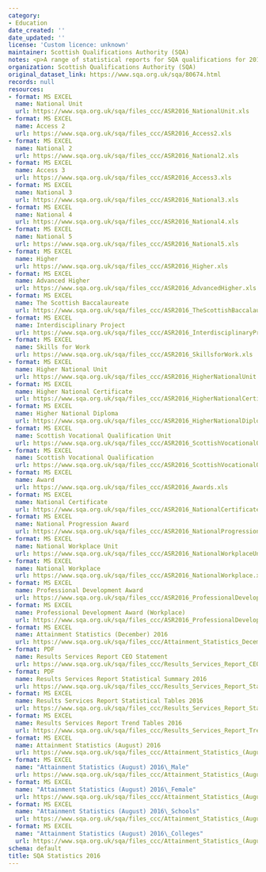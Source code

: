 ```yaml
---
category:
- Education
date_created: ''
date_updated: ''
license: 'Custom licence: unknown'
maintainer: Scottish Qualifications Authority (SQA)
notes: <p>A range of statistical reports for SQA qualifications for 2016.</p>
organization: Scottish Qualifications Authority (SQA)
original_dataset_link: https://www.sqa.org.uk/sqa/80674.html
records: null
resources:
- format: MS EXCEL
  name: National Unit
  url: https://www.sqa.org.uk/sqa/files_ccc/ASR2016_NationalUnit.xls
- format: MS EXCEL
  name: Access 2
  url: https://www.sqa.org.uk/sqa/files_ccc/ASR2016_Access2.xls
- format: MS EXCEL
  name: National 2
  url: https://www.sqa.org.uk/sqa/files_ccc/ASR2016_National2.xls
- format: MS EXCEL
  name: Access 3
  url: https://www.sqa.org.uk/sqa/files_ccc/ASR2016_Access3.xls
- format: MS EXCEL
  name: National 3
  url: https://www.sqa.org.uk/sqa/files_ccc/ASR2016_National3.xls
- format: MS EXCEL
  name: National 4
  url: https://www.sqa.org.uk/sqa/files_ccc/ASR2016_National4.xls
- format: MS EXCEL
  name: National 5
  url: https://www.sqa.org.uk/sqa/files_ccc/ASR2016_National5.xls
- format: MS EXCEL
  name: Higher
  url: https://www.sqa.org.uk/sqa/files_ccc/ASR2016_Higher.xls
- format: MS EXCEL
  name: Advanced Higher
  url: https://www.sqa.org.uk/sqa/files_ccc/ASR2016_AdvancedHigher.xls
- format: MS EXCEL
  name: The Scottish Baccalaureate
  url: https://www.sqa.org.uk/sqa/files_ccc/ASR2016_TheScottishBaccalaureate.xls
- format: MS EXCEL
  name: Interdisciplinary Project
  url: https://www.sqa.org.uk/sqa/files_ccc/ASR2016_InterdisciplinaryProject.xls
- format: MS EXCEL
  name: Skills for Work
  url: https://www.sqa.org.uk/sqa/files_ccc/ASR2016_SkillsforWork.xls
- format: MS EXCEL
  name: Higher National Unit
  url: https://www.sqa.org.uk/sqa/files_ccc/ASR2016_HigherNationalUnit.xls
- format: MS EXCEL
  name: Higher National Certificate
  url: https://www.sqa.org.uk/sqa/files_ccc/ASR2016_HigherNationalCertificate.xls
- format: MS EXCEL
  name: Higher National Diploma
  url: https://www.sqa.org.uk/sqa/files_ccc/ASR2016_HigherNationalDiploma.xls
- format: MS EXCEL
  name: Scottish Vocational Qualification Unit
  url: https://www.sqa.org.uk/sqa/files_ccc/ASR2016_ScottishVocationalQualificationUnit.xls
- format: MS EXCEL
  name: Scottish Vocational Qualification
  url: https://www.sqa.org.uk/sqa/files_ccc/ASR2016_ScottishVocationalQualification.xls
- format: MS EXCEL
  name: Award
  url: https://www.sqa.org.uk/sqa/files_ccc/ASR2016_Awards.xls
- format: MS EXCEL
  name: National Certificate
  url: https://www.sqa.org.uk/sqa/files_ccc/ASR2016_NationalCertificate.xls
- format: MS EXCEL
  name: National Progression Award
  url: https://www.sqa.org.uk/sqa/files_ccc/ASR2016_NationalProgressionAward.xls
- format: MS EXCEL
  name: National Workplace Unit
  url: https://www.sqa.org.uk/sqa/files_ccc/ASR2016_NationalWorkplaceUnit.xls
- format: MS EXCEL
  name: National Workplace
  url: https://www.sqa.org.uk/sqa/files_ccc/ASR2016_NationalWorkplace.xls
- format: MS EXCEL
  name: Professional Development Award
  url: https://www.sqa.org.uk/sqa/files_ccc/ASR2016_ProfessionalDevelopmentAward.xls
- format: MS EXCEL
  name: Professional Development Award (Workplace)
  url: https://www.sqa.org.uk/sqa/files_ccc/ASR2016_ProfessionalDevelopmentAwardWorkplace.xls
- format: MS EXCEL
  name: Attainment Statistics (December) 2016
  url: https://www.sqa.org.uk/sqa/files_ccc/Attainment_Statistics_December_2016v2.xls
- format: PDF
  name: Results Services Report CEO Statement
  url: https://www.sqa.org.uk/sqa/files_ccc/Results_Services_Report_CEO_Statement_2016.pdf
- format: PDF
  name: Results Services Report Statistical Summary 2016
  url: https://www.sqa.org.uk/sqa/files_ccc/Results_Services_Report_Statistical_Summary_2016.pdf
- format: MS EXCEL
  name: Results Services Report Statistical Tables 2016
  url: https://www.sqa.org.uk/sqa/files_ccc/Results_Services_Report_Statistical_Tables_2016.xls
- format: MS EXCEL
  name: Results Services Report Trend Tables 2016
  url: https://www.sqa.org.uk/sqa/files_ccc/Results_Services_Report_Trend_Tables_2016b.xls
- format: MS EXCEL
  name: Attainment Statistics (August) 2016
  url: https://www.sqa.org.uk/sqa/files_ccc/Attainment_Statistics_(August)_2016.xls
- format: MS EXCEL
  name: "Attainment Statistics (August) 2016\_Male"
  url: https://www.sqa.org.uk/sqa/files_ccc/Attainment_Statistics_(August)_2016_Male.xls
- format: MS EXCEL
  name: "Attainment Statistics (August) 2016\_Female"
  url: https://www.sqa.org.uk/sqa/files_ccc/Attainment_Statistics_(August)_2016_Female.xls
- format: MS EXCEL
  name: "Attainment Statistics (August) 2016\_Schools"
  url: https://www.sqa.org.uk/sqa/files_ccc/Attainment_Statistics_(August)_2016_Schools.xls
- format: MS EXCEL
  name: "Attainment Statistics (August) 2016\_Colleges"
  url: https://www.sqa.org.uk/sqa/files_ccc/Attainment_Statistics_(August)_2016_Colleges.xls
schema: default
title: SQA Statistics 2016
---
```

